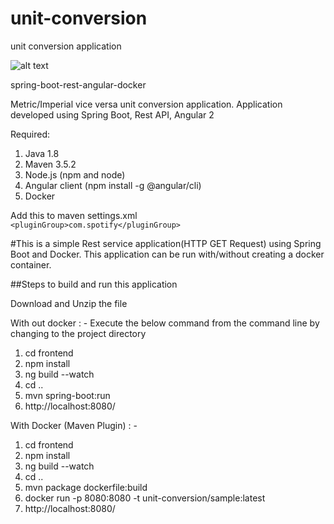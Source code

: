 # unit-conversion
unit conversion application

![alt text](https://github.com/srimanthk/unit-conversion/blob/master/Capture.PNG)

spring-boot-rest-angular-docker

Metric/Imperial vice versa unit conversion application. Application developed using Spring Boot, Rest API, Angular 2

Required:

1. Java 1.8
2. Maven 3.5.2
3. Node.js (npm and node)
4. Angular client (npm install -g @angular/cli)
5. Docker

Add this to maven settings.xml </br>
```<pluginGroup>com.spotify</pluginGroup>```

#This is a simple Rest service application(HTTP GET Request) using Spring Boot and Docker. This application can be run with/without creating a docker container.

##Steps to build and run this application

Download and Unzip the file

With out docker : - Execute the below command from the command line by changing to the project directory 
1. cd frontend
2. npm install
3. ng build --watch 
4. cd .. 
5. mvn spring-boot:run
6. http://localhost:8080/

With Docker (Maven Plugin) : - 
1. cd frontend
2. npm install
3. ng build --watch 
4. cd .. 
5. mvn package dockerfile:build 
6. docker run -p 8080:8080 -t unit-conversion/sample:latest
7. http://localhost:8080/
